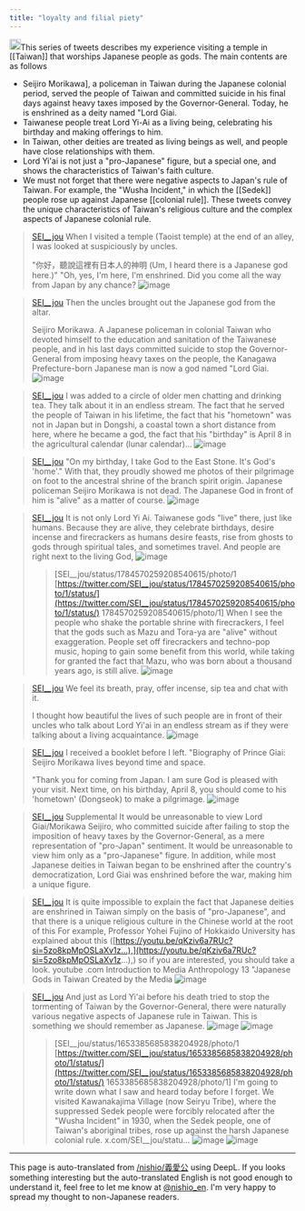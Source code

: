 ```yaml
---
title: "loyalty and filial piety"
---
```


<img src='https://scrapbox.io/api/pages/nishio-en/claude/icon' alt='claude.icon' height="19.5"/>This series of tweets describes my experience visiting a temple in [[Taiwan]] that worships Japanese people as gods.
The main contents are as follows
- Seijiro Morikawa], a policeman in Taiwan during the Japanese colonial period, served the people of Taiwan and committed suicide in his final days against heavy taxes imposed by the Governor-General. Today, he is enshrined as a deity named "Lord Giai.
- Taiwanese people treat Lord Yi-Ai as a living being, celebrating his birthday and making offerings to him.
- In Taiwan, other deities are treated as living beings as well, and people have close relationships with them.
- Lord Yi'ai is not just a "pro-Japanese" figure, but a special one, and shows the characteristics of Taiwan's faith culture.
- We must not forget that there were negative aspects to Japan's rule of Taiwan. For example, the "Wusha Incident," in which the [[Sedek]] people rose up against Japanese [[colonial rule]].
These tweets convey the unique characteristics of Taiwan's religious culture and the complex aspects of Japanese colonial rule.

> [SEI__jou](https://twitter.com/SEI__jou/status/1785265915808149892/photo/1) When I visited a temple (Taoist temple) at the end of an alley, I was looked at suspiciously by uncles.
>
>  "你好，聽說這裡有日本人的神明 (Um, I heard there is a Japanese god here.)"
>  "Oh, yes, I'm here, I'm enshrined. Did you come all the way from Japan by any chance?
>  ![image](https://pbs.twimg.com/media/GMaJ4IJbcAAJcCm?format=jpg&name=large#.png)

> [SEI__jou](https://twitter.com/SEI__jou/status/1785266347569791421) Then the uncles brought out the Japanese god from the altar.
>
>  Seijiro Morikawa. A Japanese policeman in colonial Taiwan who devoted himself to the education and sanitation of the Taiwanese people, and in his last days committed suicide to stop the Governor-General from imposing heavy taxes on the people, the Kanagawa Prefecture-born Japanese man is now a god named "Lord Giai.
>  ![image](https://pbs.twimg.com/media/GMaKRTkawAAb3Ve?format=jpg&name=medium#.png)

> [SEI__jou](https://twitter.com/SEI__jou/status/1785267678351122445) I was added to a circle of older men chatting and drinking tea. They talk about it in an endless stream.
>  The fact that he served the people of Taiwan in his lifetime, the fact that his "hometown" was not in Japan but in Dongshi, a coastal town a short distance from here, where he became a god, the fact that his "birthday" is April 8 in the agricultural calendar (lunar calendar)...
>  ![image](https://pbs.twimg.com/media/GMaLe0pb0AA6I7k?format=jpg&name=medium#.png)

> [SEI__jou](https://twitter.com/SEI__jou/status/1785269255916659097) "On my birthday, I take God to the East Stone. It's God's 'home'."
>  With that, they proudly showed me photos of their pilgrimage on foot to the ancestral shrine of the branch spirit origin.
>  Japanese policeman Seijiro Morikawa is not dead. The Japanese God in front of him is "alive" as a matter of course.
>  ![image](https://pbs.twimg.com/media/GMaM6fcbUAAm_f2?format=jpg&name=medium#.png)

> [SEI__jou](https://twitter.com/SEI__jou/status/1785270614930121086) It is not only Lord Yi Ai. Taiwanese gods "live" there, just like humans.
>  Because they are alive, they celebrate birthdays, desire incense and firecrackers as humans desire feasts, rise from ghosts to gods through spiritual tales, and sometimes travel.
>  And people are right next to the living God,
>  ![image](https://pbs.twimg.com/media/GMQRL4qbEAADePH?format=jpg&name=medium#.png)
>  >[SEI__jou/status/1784570259208540615/photo/1 [https://twitter.com/SEI__jou/status/1784570259208540615/photo/1/status/](https://twitter.com/SEI__jou/status/1784570259208540615/photo/1/status/) 1784570259208540615/photo/1] When I see the people who shake the portable shrine with firecrackers, I feel that the gods such as Mazu and Tora-ya are "alive" without exaggeration.
>  People set off firecrackers and techno-pop music, hoping to gain some benefit from this world, while taking for granted the fact that Mazu, who was born about a thousand years ago, is still alive.
>  ![image](https://pbs.twimg.com/media/GMQRL4qbEAADePH?format=jpg&name=medium#.png)


> [SEI__jou](https://twitter.com/SEI__jou/status/1785271587782242389) We feel its breath, pray, offer incense, sip tea and chat with it.
>
>  I thought how beautiful the lives of such people are in front of their uncles who talk about Lord Yi'ai in an endless stream as if they were talking about a living acquaintance.
>  ![image](https://pbs.twimg.com/media/GMaPCM8agAAz11g?format=jpg&name=medium#.png)

> [SEI__jou](https://twitter.com/SEI__jou/status/1785272629966090623) I received a booklet before I left.
>  "Biography of Prince Giai: Seijiro Morikawa lives beyond time and space.
>
>  "Thank you for coming from Japan. I am sure God is pleased with your visit. Next time, on his birthday, April 8, you should come to his 'hometown' (Dongseok) to make a pilgrimage.
>  ![image](https://pbs.twimg.com/media/GMaP_NFbcAEU3bp?format=jpg&name=medium#.png)

> [SEI__jou](https://twitter.com/SEI__jou/status/1785309039209099303) Supplemental It would be unreasonable to view Lord Giai/Morikawa Seijiro, who committed suicide after failing to stop the imposition of heavy taxes by the Governor-General, as a mere representation of "pro-Japan" sentiment. It would be unreasonable to view him only as a "pro-Japanese" figure. In addition, while most Japanese deities in Taiwan began to be enshrined after the country's democratization, Lord Giai was enshrined before the war, making him a unique figure.

> [SEI__jou](https://twitter.com/SEI__jou/status/1785309909653065923) It is quite impossible to explain the fact that Japanese deities are enshrined in Taiwan simply on the basis of "pro-Japanese", and that there is a unique religious culture in the Chinese world at the root of this For example, Professor Yohei Fujino of Hokkaido University has explained about this ([https://youtu.be/qKziv6a7RUc?si=5zo8kpMpOSLaXv1z...),](https://youtu.be/qKziv6a7RUc?si=5zo8kpMpOSLaXv1z...),) so if you are interested, you should take a look. youtube .com
>  Introduction to Media Anthropology 13 "Japanese Gods in Taiwan Created by the Media
>  ![image](https://pbs.twimg.com/card_img/1785309778665000960/CGukFngS?format=jpg&name=360x360#.png)

> [SEI__jou](https://twitter.com/SEI__jou/status/1785310690007458013) And just as Lord Yi'ai before his death tried to stop the tormenting of Taiwan by the Governor-General, there were naturally various negative aspects of Japanese rule in Taiwan. This is something we should remember as Japanese.
>  ![image](https://pbs.twimg.com/media/FvIBfRVaMAAL_Ni?format=jpg&name=900x900#.png) ![image](https://pbs.twimg.com/media/FvIBghtaAAEW8l7?format=jpg&name=900x900#.png)
>  >[SEI__jou/status/1653385685838204928/photo/1 [https://twitter.com/SEI__jou/status/1653385685838204928/photo/1/status/](https://twitter.com/SEI__jou/status/1653385685838204928/photo/1/status/) 1653385685838204928/photo/1] I'm going to write down what I saw and heard today before I forget.
>  We visited Kawanakajima Village (now Seiryu Tribe), where the suppressed Sedek people were forcibly relocated after the "Wusha Incident" in 1930, when the Sedek people, one of Taiwan's aboriginal tribes, rose up against the harsh Japanese colonial rule.  x.com/SEI__jou/statu...
>  ![image](https://pbs.twimg.com/media/FvIBfRVaMAAL_Ni?format=jpg&name=900x900#.png) ![image](https://pbs.twimg.com/media/FvIBghtaAAEW8l7?format=jpg&name=900x900#.png)


---
This page is auto-translated from [/nishio/義愛公](https://scrapbox.io/nishio/義愛公) using DeepL. If you looks something interesting but the auto-translated English is not good enough to understand it, feel free to let me know at [@nishio_en](https://twitter.com/nishio_en). I'm very happy to spread my thought to non-Japanese readers.